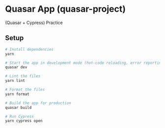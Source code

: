 # Quasar App (quasar-project)

(Quasar + Cypress) Practice

## Setup
```bash
# Install dependencies
yarn

# Start the app in development mode (hot-code reloading, error reporting, etc.)
quasar dev

# Lint the files
yarn lint

# Format the files
yarn format

# Build the app for production
quasar build

# Run Cypress
yarn cypress open
```
